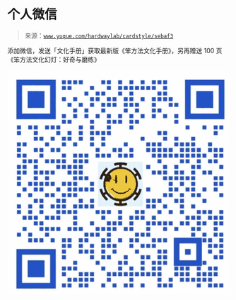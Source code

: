 # 个人微信

> 来源：[`www.yuque.com/hardwaylab/cardstyle/sebaf3`](https://www.yuque.com/hardwaylab/cardstyle/sebaf3)



添加微信，发送「文化手册」获取最新版《笨方法文化手册》，另再赠送 100 页《笨方法文化幻灯：好奇与磨练》 

<ne-card data-card-name="image" data-card-type="inline" id="u0026dee8" data-event-boundary="card" class="ne-spacing-all">![企业微信.jpg](img/dc39acfa2c2e3ab24657803f90116e8b.png)</ne-card>
